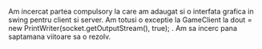 
Am incercat partea compulsory la care am adaugat si o interfata grafica in swing pentru client si server.
Am totusi o exceptie la GameClient la dout = new PrintWriter(socket.getOutputStream(), true); . Am sa incerc pana saptamana viitoare sa o rezolv.
